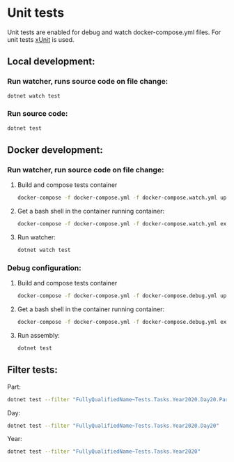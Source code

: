 # Unit tests

Unit tests are enabled for debug and watch docker-compose.yml files.
For unit tests [xUnit](https://xunit.net/) is used.

## Local development:

### Run watcher, runs source code on file change:
```sh
dotnet watch test
```

### Run source code:
```sh
dotnet test
```

## Docker development:

### Run watcher, run source code on file change:
1. Build and compose tests container
    ```sh
    docker-compose -f docker-compose.yml -f docker-compose.watch.yml up -d --force-recreate --build tests
    ```
2. Get a bash shell in the container running container: 
    ```sh
    docker-compose -f docker-compose.yml -f docker-compose.watch.yml exec tests /bin/bash
    ```
3. Run watcher:
    ```sh
    dotnet watch test
    ```
### Debug configuration:
1. Build and compose tests container
    ```sh
    docker-compose -f docker-compose.yml -f docker-compose.debug.yml up -d --force-recreate --build tests
    ```
2. Get a bash shell in the container running container: 
    ```sh
    docker-compose -f docker-compose.yml -f docker-compose.debug.yml exec tests /bin/bash
    ```
3. Run assembly:
    ```sh
    dotnet test
    ```

## Filter tests:
Part:
```sh
dotnet test --filter "FullyQualifiedName~Tests.Tasks.Year2020.Day20.Part1"
```

Day:
```sh
dotnet test --filter "FullyQualifiedName~Tests.Tasks.Year2020.Day20"
```

Year:
```sh
dotnet test --filter "FullyQualifiedName~Tests.Tasks.Year2020"
```

